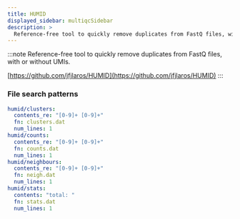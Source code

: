 ```yaml
---
title: HUMID
displayed_sidebar: multiqcSidebar
description: >
  Reference-free tool to quickly remove duplicates from FastQ files, with or without UMIs.
---
```


<!--
~~~~~ DO NOT EDIT ~~~~~
This file is autogenerated from the MultiQC module python docstring.
Do not edit the markdown, it will be overwritten.

File path for the source of this content: multiqc/modules/humid/humid.py
~~~~~~~~~~~~~~~~~~~~~~~
-->

:::note
Reference-free tool to quickly remove duplicates from FastQ files, with or without UMIs.

[https://github.com/jfjlaros/HUMID](https://github.com/jfjlaros/HUMID)
:::

### File search patterns

```yaml
humid/clusters:
  contents_re: "[0-9]+ [0-9]+"
  fn: clusters.dat
  num_lines: 1
humid/counts:
  contents_re: "[0-9]+ [0-9]+"
  fn: counts.dat
  num_lines: 1
humid/neighbours:
  contents_re: "[0-9]+ [0-9]+"
  fn: neigh.dat
  num_lines: 1
humid/stats:
  contents: "total: "
  fn: stats.dat
  num_lines: 1
```
